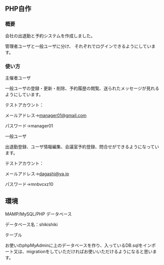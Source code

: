 

## PHP自作
### 概要


会社の出退勤と予約システムを作成しました。

管理者ユーザと一般ユーザに分け、 それぞれでログインできるようにしています。


### 使い方

主催者ユーザ

一般ユーザの登録・更新・削除、予約履歴の閲覧、送られたメッセージが見れるようにしています。

テストアカウント：

メールアドレス→manager01@gmail.com

パスワード→manager01

一般ユーザ

出退勤登録、ユーザ情報編集、会議室予約登録、問合せができるようになっています。

テストアカウント：

メールアドレス→dagashi@ya.jp

パスワード→mnbvcxz10
## 環境

MAMP/MySQL/PHP
データベース


データベース名：shikishiki

テーブル

お使いのphpMyAdminに上のデータベースを作り、入っているDB.sqlをインポート又は、migrationをしていただければお使いいただけるようになると思います。







